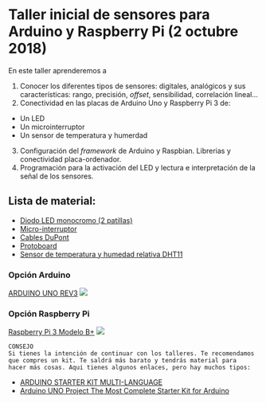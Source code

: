 # Taller inicial de sensores para Arduino y Raspberry Pi (2 octubre 2018)
En este taller aprenderemos a 
1. Conocer los diferentes tipos de sensores: digitales, analógicos y sus características: rango, precisión, _offset_, sensibilidad, correlación lineal...
2. Conectividad en las placas de Arduino Uno y Raspberry Pi 3 de:
  * Un LED
  * Un microinterruptor
  * Un sensor de temperatura y humerdad
3. Configuración del _framework_ de Arduino y Raspbian. Librerias y conectividad placa-ordenador.
4. Programación para la activación del LED y lectura e interpretación de la señal de los sensores.

## Lista de material:

* [Diodo LED monocromo (2 patillas)](https://images.wisegeek.com/colorful-diodes.jpg)
* [Micro-interruptor](https://thumbs1.ebaystatic.com/d/l225/m/misl11te__08jZF6N6CokKQ.jpg)
* [Cables DuPont](http://amzn.eu/d/bJT17XU)
* [Protoboard](http://amzn.eu/d/4XOy7Md)
* [Sensor de temperatura y humedad relativa DHT11](http://amzn.eu/d/7D5bS1u)

### Opción Arduino
[ARDUINO UNO REV3](https://tienda.bricogeek.com/arduino/305-arduino-uno-805833349009.html) 
![](https://static.generation-robots.com/3579-large_default/arduino-uno-rev-3.jpg)

### Opción Raspberry Pi
[Raspberry Pi 3 Modelo B+](http://amzn.eu/d/hSUtoiC)
![](https://www.dexterindustries.com/wp-content/uploads/2015/07/Raspberry-Pi-B-topview-800x800-1.jpg)

```
CONSEJO
Si tienes la intención de continuar con los talleres. Te recomendamos que compres un kit. Te saldrá más barato y tendrás material para 
hacer más cosas. Aqui tienes algunos enlaces, pero hay muchos tipos:
```
* [ARDUINO STARTER KIT MULTI-LANGUAGE](https://store.arduino.cc/genuino-starter-kit)
* [Arduino UNO Project The Most Complete Starter Kit for Arduino](https://www.aliexpress.com/item/Arduino-UNO-Project-The-Most-Complete-Starter-Kit-for-Arduino-Mega2560-UNO-Nano-with-Tutorial-Power/32863765498.html?spm=2114.search0604.3.135.61ee3d184f0vDC&ws_ab_test=searchweb0_0,searchweb201602_4_10065_10068_318_10547_319_10548_10696_450_10084_10083_10618_452_535_534_533_10307_10820_532_10301_10821_10303_204_10059_10884_323_10887_100031_320_10103_5727015_448_449_5727515,searchweb201603_60,ppcSwitch_0&algo_expid=30288c00-e5c8-4965-87ae-c6264a23a7d8-19&algo_pvid=30288c00-e5c8-4965-87ae-c6264a23a7d8)
